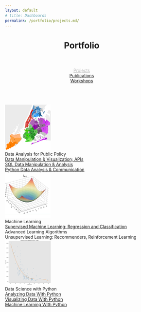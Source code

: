 ```yaml
---
layout: default
# title: Dashboards
permalink: /portfolio/projects.md/
---
```



<link rel="stylesheet" href="/assets/css/style.css">
<header class="post-header">
    <h1 class="post-title">Portfolio</h1>
</header>


<link rel="stylesheet" href="/assets/css/style.css">
<div style = "margin-top:1em; margin-bottom:5em; text-align:center">
  <!-- <div class = ptflobttn><a href="/portfolio/dashboards.md/">Dashboards</a></div> -->
  <div class = ptfloactive><a style = "color:silver;" href="/portfolio/projects.md/">Projects</a></div>
  <div class = ptflobttn><a href="/portfolio/publications.md/">Publications</a></div>
  <div class = ptflobttn><a href="/portfolio/workshops.md/">Workshops</a></div>
</div>






<div style="text-align:left">
<div class="publications-container" ><!-- style="margin-top:2em" -->
    <div class="publication-teaser"> <img src="/assets/images/portfolio/pythonpublicpolicy.svg" width="150" height="150" alt="thesis publication teaser"></div>
    <div class="publication-details"> 
        <div class="publication-title"> Data Analysis for Public Policy </div> 
        <div class="publication-info"> <a href="/portfolio/PythonPublicPolicy.html" target="_blank" >Data Manipulation & Visualization; APIs</a></div> 
        <div class="publication-info"> <a href="https://drive.google.com/drive/folders/19p-e4sAKRjDwI_-GfGBe6BsOFp9bjFhi?usp=drive_link" target="_blank" >SQL Data Manipulation & Analysis</a></div>
        <div class="publication-info"> <a href="/portfolio/pdac.html" target="_blank" >Python Data Analysis & Communication</a></div> 
    </div>
    </div>
</div>

<div style="text-align:left">
<div class="publications-container" ><!-- style="margin-top:2em" -->
    <div class="publication-teaser"> <img src="/assets/images/portfolio/mls1.png" width="150" height="150" alt="thesis publication teaser"></div>
    <div class="publication-details"> 
        <div class="publication-title"> Machine Learning </div> 
        <div class="publication-info"> <a href="/portfolio/sml.html" target="_blank" >Supervised Machine Learning: Regression and Classification</a></div> 
        <div class="publication-info"> Advanced Learning Algorithms </div>
        <div class="publication-info"> Unsupervised Learning: Recommenders, Reinforcement Learning </div>
    </div>
    </div>
</div>

<div style="text-align:left"><!-- #margin-top:5em;  -->
<div class="publications-container" ><!-- style="margin-top:2em" -->
    <div class="publication-teaser"> <img src="/assets/images/portfolio/adp1.png" width="150" height="150" alt="thesis publication teaser"></div>
    <div class="publication-details"> 
        <div class="publication-title"> Data Science with Python </div> 
        <div class="publication-info"> <a href="/portfolio/adwp.html" target="_blank" >Analyzing Data With Python</a> </div> 
        <div class="publication-info"> <a href="/portfolio/vdwp.html" target="_blank" >Visualizing Data With Python</a> </div>
        <div class="publication-info"> <a href="/portfolio/mlwp.html" target="_blank" >Machine Learning With Python</a> </div> 
        <!-- <div class="publication-info"> Data Science and Machine Learning Capstone Project </div>  -->
        <div class="publication-links">
        <!--<a href="/download/thesis.pdf">PDF</a>&nbsp;&nbsp; 
            <a href="/download/thesis_slides_noscript.pdf">Slides</a>&nbsp;&nbsp;
            <a href="/download/thesis.bib">BibTex</a>&nbsp;&nbsp; -->
        </div>
    </div>
    </div>
</div>






